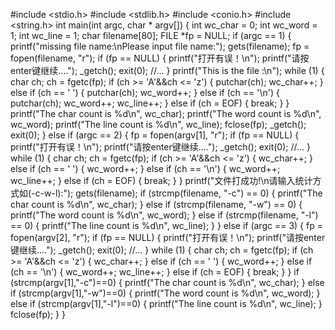 #include <stdio.h>
#include <stdlib.h>
#include <conio.h>
#include <string.h>
int main(int argc, char * argv[])
{
    int wc_char = 0;
    int wc_word = 1;
    int wc_line = 1;
    char filename[80];
    FILE *fp = NULL;
    if (argc == 1)
    {
        printf("missing file name:\nPlease input file name:");
        gets(filename);
        fp = fopen(filename, "r");
        if (fp == NULL)
        {
            printf("打开有误！\n");
            printf("请按enter键继续....");
            _getch();
            exit(0);
            //...
        }
        printf("This is the file :\n");
        while (1)
        {
            char ch;
            ch = fgetc(fp);
            if (ch >= 'A'&&ch <= 'z')
            {
                putchar(ch);
                wc_char++;
            }
            else if (ch == ' ')
            {
                putchar(ch);
                wc_word++;
            }
            else if (ch == '\n')
            {
                putchar(ch);
                wc_word++;
                wc_line++;
            }
            else if (ch = EOF)
            {
                break;
            }
        }
        printf("The char count is %d\n", wc_char);
        printf("The word count is %d\n", wc_word);
        printf("The line count is %d\n", wc_line);
        fclose(fp);
        _getch();
        exit(0);
    }
    else if (argc == 2)
    {
        fp = fopen(argv[1], "r");
        if (fp == NULL)
        {
            printf("打开有误！\n");
            printf("请按enter键继续....");
            _getch();
            exit(0);
            //...
        }
        while (1)
        {
            char ch;
            ch = fgetc(fp);
            if (ch >= 'A'&&ch <= 'z')
            {
                wc_char++;
            }
            else if (ch == ' ')
            {
                wc_word++;
            }
            else if (ch == '\n')
            {
                wc_word++;
                wc_line++;
            }
            else if (ch = EOF)
            {
                break;
            }
        }
        printf("文件打成功!\n请输入统计方式如(-c\-w\-l):");
        gets(filename);
        if (strcmp(filename, "-c") == 0)
        {
            printf("The char count is %d\n", wc_char);
        }
        else if (strcmp(filename, "-w") == 0)
        {
            printf("The word count is %d\n", wc_word);
        }
        else if (strcmp(filename, "-l") == 0)
        {
            printf("The line count is %d\n", wc_line);
        }
    }
    else if (argc == 3)
    {
        fp = fopen(argv[2], "r");
        if (fp == NULL)
        {
            printf("打开有误！\n");
            printf("请按enter键继续....");
            _getch();
            exit(0);
            //...
        }
        while (1)
        {
            char ch;
            ch = fgetc(fp);
            if (ch >= 'A'&&ch <= 'z')
            {
                wc_char++;
            }
            else if (ch == ' ')
            {
                wc_word++;
            }
            else if (ch == '\n')
            {
                wc_word++;
                wc_line++;
            }
            else if (ch = EOF)
            {
                break;
            }
        }
        if (strcmp(argv[1],"-c")==0)
        {
            printf("The char count is %d\n", wc_char);
        }
        else if (strcmp(argv[1],"-w")==0)
        {
            printf("The word count is %d\n", wc_word);
        }
        else if (strcmp(argv[1],"-l")==0)
        {
            printf("The line count is %d\n", wc_line);
        }
        fclose(fp);
    }
}
